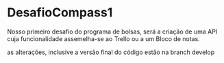 # DesafioCompass1
Nosso primeiro desafio do programa de bolsas, será a criação de uma API cuja funcionalidade assemelha-se ao Trello ou a um Bloco de notas.


as alterações, inclusive a versão final do código estão na branch develop
